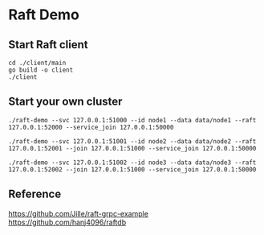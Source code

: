 # Raft Demo

## Start Raft client

```shell
cd ./client/main
go build -o client
./client
```

## Start your own cluster

```shell
./raft-demo --svc 127.0.0.1:51000 --id node1 --data data/node1 --raft 127.0.0.1:52000 --service_join 127.0.0.1:50000

./raft-demo --svc 127.0.0.1:51001 --id node2 --data data/node2 --raft 127.0.0.1:52001 --join 127.0.0.1:51000 --service_join 127.0.0.1:50000

./raft-demo --svc 127.0.0.1:51002 --id node3 --data data/node3 --raft 127.0.0.1:52002 --join 127.0.0.1:51000 --service_join 127.0.0.1:50000
```

## Reference

https://github.com/Jille/raft-grpc-example
<br>
https://github.com/hanj4096/raftdb